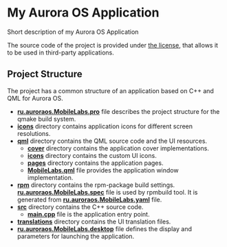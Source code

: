 # My Aurora OS Application

Short description of my Aurora OS Application

The source code of the project is provided under
[the license](LICENSE.BSD-3-CLAUSE.md),
that allows it to be used in third-party applications.

## Project Structure

The project has a common structure
of an application based on C++ and QML for Aurora OS.

* **[ru.auroraos.MobileLabs.pro](ru.auroraos.MobileLabs.pro)** file
  describes the project structure for the qmake build system.
* **[icons](icons)** directory contains application icons for different screen resolutions.
* **[qml](qml)** directory contains the QML source code and the UI resources.
  * **[cover](qml/cover)** directory contains the application cover implementations.
  * **[icons](qml/icons)** directory contains the custom UI icons.
  * **[pages](qml/pages)** directory contains the application pages.
  * **[MobileLabs.qml](qml/MobileLabs.qml)** file
    provides the application window implementation.
* **[rpm](rpm)** directory contains the rpm-package build settings.
  **[ru.auroraos.MobileLabs.spec](rpm/ru.auroraos.MobileLabs.spec)** file is used by rpmbuild tool.
  It is generated from **[ru.auroraos.MobileLabs.yaml](rpm/ru.auroraos.MobileLabs.yaml)** file.
* **[src](src)** directory contains the C++ source code.
  * **[main.cpp](src/main.cpp)** file is the application entry point.
* **[translations](translations)** directory contains the UI translation files.
* **[ru.auroraos.MobileLabs.desktop](ru.auroraos.MobileLabs.desktop)** file
  defines the display and parameters for launching the application.